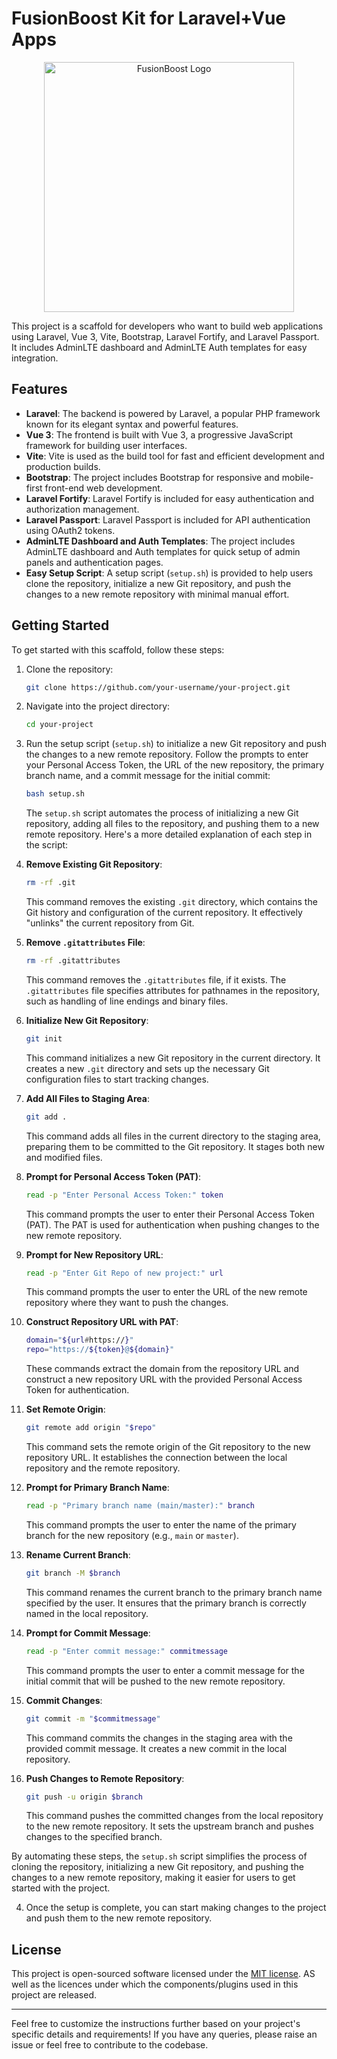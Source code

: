 # FusionBoost Kit for Laravel+Vue Apps

<p align="center"><a target="_blank"><img src="https://raw.githubusercontent.com/jesiljose-bridge/laravel-vue-scaffold/main/fusionboost_logo.png" width="400" alt="FusionBoost Logo"></a></p>


This project is a scaffold for developers who want to build web applications using Laravel, Vue 3, Vite, Bootstrap, Laravel Fortify, and Laravel Passport. It includes AdminLTE dashboard and AdminLTE Auth templates for easy integration.

## Features

- **Laravel**: The backend is powered by Laravel, a popular PHP framework known for its elegant syntax and powerful features.
- **Vue 3**: The frontend is built with Vue 3, a progressive JavaScript framework for building user interfaces.
- **Vite**: Vite is used as the build tool for fast and efficient development and production builds.
- **Bootstrap**: The project includes Bootstrap for responsive and mobile-first front-end web development.
- **Laravel Fortify**: Laravel Fortify is included for easy authentication and authorization management.
- **Laravel Passport**: Laravel Passport is included for API authentication using OAuth2 tokens.
- **AdminLTE Dashboard and Auth Templates**: The project includes AdminLTE dashboard and Auth templates for quick setup of admin panels and authentication pages.
- **Easy Setup Script**: A setup script (`setup.sh`) is provided to help users clone the repository, initialize a new Git repository, and push the changes to a new remote repository with minimal manual effort.

## Getting Started

To get started with this scaffold, follow these steps:

1. Clone the repository:

   ```bash
   git clone https://github.com/your-username/your-project.git
   ```

2. Navigate into the project directory:

   ```bash
   cd your-project
   ```

3. Run the setup script (`setup.sh`) to initialize a new Git repository and push the changes to a new remote repository. Follow the prompts to enter your Personal Access Token, the URL of the new repository, the primary branch name, and a commit message for the initial commit:

   ```bash
   bash setup.sh
   ```
   The `setup.sh` script automates the process of initializing a new Git repository, adding all files to the repository, and pushing them to a new remote repository. Here's a more detailed explanation of each step in the script:

1. **Remove Existing Git Repository**: 
   ```bash
   rm -rf .git
   ```
   This command removes the existing `.git` directory, which contains the Git history and configuration of the current repository. It effectively "unlinks" the current repository from Git.

2. **Remove `.gitattributes` File**: 
   ```bash
   rm -rf .gitattributes
   ```
   This command removes the `.gitattributes` file, if it exists. The `.gitattributes` file specifies attributes for pathnames in the repository, such as handling of line endings and binary files.

3. **Initialize New Git Repository**: 
   ```bash
   git init
   ```
   This command initializes a new Git repository in the current directory. It creates a new `.git` directory and sets up the necessary Git configuration files to start tracking changes.

4. **Add All Files to Staging Area**: 
   ```bash
   git add .
   ```
   This command adds all files in the current directory to the staging area, preparing them to be committed to the Git repository. It stages both new and modified files.

5. **Prompt for Personal Access Token (PAT)**:
   ```bash
   read -p "Enter Personal Access Token:" token
   ```
   This command prompts the user to enter their Personal Access Token (PAT). The PAT is used for authentication when pushing changes to the new remote repository.

6. **Prompt for New Repository URL**:
   ```bash
   read -p "Enter Git Repo of new project:" url
   ```
   This command prompts the user to enter the URL of the new remote repository where they want to push the changes.

7. **Construct Repository URL with PAT**:
   ```bash
   domain="${url#https://}"
   repo="https://${token}@${domain}"
   ```
   These commands extract the domain from the repository URL and construct a new repository URL with the provided Personal Access Token for authentication.

8. **Set Remote Origin**:
   ```bash
   git remote add origin "$repo"
   ```
   This command sets the remote origin of the Git repository to the new repository URL. It establishes the connection between the local repository and the remote repository.

9. **Prompt for Primary Branch Name**:
   ```bash
   read -p "Primary branch name (main/master):" branch
   ```
   This command prompts the user to enter the name of the primary branch for the new repository (e.g., `main` or `master`).

10. **Rename Current Branch**:
    ```bash
    git branch -M $branch
    ```
    This command renames the current branch to the primary branch name specified by the user. It ensures that the primary branch is correctly named in the local repository.

11. **Prompt for Commit Message**:
    ```bash
    read -p "Enter commit message:" commitmessage
    ```
    This command prompts the user to enter a commit message for the initial commit that will be pushed to the new remote repository.

12. **Commit Changes**:
    ```bash
    git commit -m "$commitmessage"
    ```
    This command commits the changes in the staging area with the provided commit message. It creates a new commit in the local repository.

13. **Push Changes to Remote Repository**:
    ```bash
    git push -u origin $branch
    ```
    This command pushes the committed changes from the local repository to the new remote repository. It sets the upstream branch and pushes changes to the specified branch.

By automating these steps, the `setup.sh` script simplifies the process of cloning the repository, initializing a new Git repository, and pushing the changes to a new remote repository, making it easier for users to get started with the project.

4. Once the setup is complete, you can start making changes to the project and push them to the new remote repository.



## License

This project is open-sourced software licensed under the [MIT license](LICENSE). AS well as the licences under which the components/plugins used in this project are released.

---

Feel free to customize the instructions further based on your project's specific details and requirements! If you have any queries, please raise an issue or feel free to contribute to the codebase.
